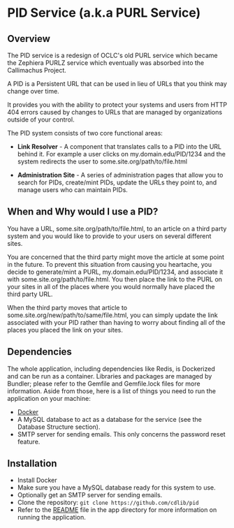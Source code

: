 # PID Service (a.k.a PURL Service)

## Overview

The PID service is a redesign of OCLC's old PURL service which became the Zephiera PURLZ service which eventually was absorbed into the Callimachus Project.

A PID is a Persistent URL that can be used in lieu of URLs that you think may change over time. 

It provides you with the ability to protect your systems and users from HTTP 404 errors caused by changes to URLs that are managed by organizations outside of your control.

The PID system consists of two core functional areas:
- **Link Resolver** - A component that translates calls to a PID into the URL behind it. For example a user clicks on my.domain.edu/PID/1234 and the system redirects the user to some.site.org/path/to/file.html

- **Administration Site** - A series of administration pages that allow you to search for PIDs, create/mint PIDs, update the URLs they point to, and manage users who can maintain PIDs.

## When and Why would I use a PID?
 
You have a URL, some.site.org/path/to/file.html, to an article on a third party system and you would like to provide to your users on several different sites.

You are concerned that the third party might move the article at some point in the future. To prevent this situation from causing you heartache, you decide to generate/mint a PURL, my.domain.edu/PID/1234, and associate it with some.site.org/path/to/file.html. You then place the link to the PURL on your sites in all of the places where you would normally have placed the third party URL.

When the third party moves that article to some.site.org/new/path/to/same/file.html, you can simply update the link associated with your PID rather than having to worry about finding all of the places you placed the link on your sites.

## Dependencies

The whole application, including dependencies like Redis, is Dockerized and can be run as a container. Libraries and packages are managed by Bundler; please refer to the Gemfile and Gemfile.lock files for more information. Aside from those, here is a list of things you need to run the application on your machine:
- [Docker](https://www.docker.com/products/docker-desktop/)
- A MySQL database to act as a database for the service (see the Database Structure section).
- SMTP server for sending emails. This only concerns the password reset feature.

## Installation

- Install Docker
- Make sure you have a MySQL database ready for this system to use.
- Optionally get an SMTP server for sending emails.
- Clone the repository: `git clone https://github.com/cdlib/pid`
- Refer to the [README](https://github.com/cdlib/pid/blob/master/app/README.md) file in the app directory for more information on running the application.